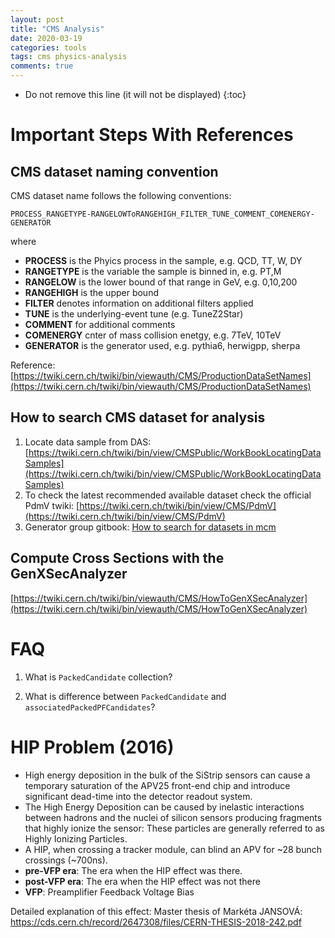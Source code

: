 ```yaml
---
layout: post
title: "CMS Analysis"
date: 2020-03-19
categories: tools
tags: cms physics-analysis
comments: true
---
```


* Do not remove this line (it will not be displayed)
{:toc}


# Important Steps With References


## CMS dataset naming convention

CMS dataset name follows the following conventions:

```
PROCESS_RANGETYPE-RANGELOWToRANGEHIGH_FILTER_TUNE_COMMENT_COMENERGY-GENERATOR
```

where

- **PROCESS** is the Phyics process in the sample, e.g. QCD, TT, W, DY
- **RANGETYPE** is the variable the sample is binned in, e.g. PT,M
- **RANGELOW** is the lower bound of that range in GeV, e.g. 0,10,200
- **RANGEHIGH** is the upper bound
- **FILTER** denotes information on additional filters applied
- **TUNE** is the underlying-event tune (e.g. TuneZ2Star)
- **COMMENT** for additional comments
- **COMENERGY** cnter of mass collision enetgy, e.g. 7TeV, 10TeV
- **GENERATOR** is the generator used, e.g. pythia6, herwigpp, sherpa

Reference: [https://twiki.cern.ch/twiki/bin/viewauth/CMS/ProductionDataSetNames](https://twiki.cern.ch/twiki/bin/viewauth/CMS/ProductionDataSetNames)

## How to search CMS dataset for analysis

1. Locate data sample from DAS: [https://twiki.cern.ch/twiki/bin/view/CMSPublic/WorkBookLocatingDataSamples](https://twiki.cern.ch/twiki/bin/view/CMSPublic/WorkBookLocatingDataSamples)
2. To check the latest recommended available dataset check the official PdmV twiki: [https://twiki.cern.ch/twiki/bin/view/CMS/PdmV](https://twiki.cern.ch/twiki/bin/view/CMS/PdmV)
3. Generator group gitbook: [How to search for datasets in mcm](https://monte-carlo-production-tools.gitbook.io/project/analyzers-corner/how-to-search-for-datasets-in-mcm)

## Compute Cross Sections with the GenXSecAnalyzer

[https://twiki.cern.ch/twiki/bin/viewauth/CMS/HowToGenXSecAnalyzer](https://twiki.cern.ch/twiki/bin/viewauth/CMS/HowToGenXSecAnalyzer)

# FAQ

1. What is `PackedCandidate` collection?

   <span style="color:blue">

   </span>

1. What is difference between `PackedCandidate` and `associatedPackedPFCandidates`?

   <span style="color:blue">
   </span>

# HIP Problem (2016)

- High energy deposition in the bulk of the SiStrip sensors can cause a temporary saturation of the APV25 front-end chip and introduce significant dead-time into the detector readout system.
- The High Energy Deposition can be caused by inelastic interactions between hadrons and the nuclei of silicon sensors producing fragments that highly ionize the sensor: These particles are generally referred to as Highly Ionizing Particles.
- A HIP, when crossing a tracker module, can blind an APV for ~28 bunch crossings (~700ns).
- **pre-VFP era**: The era when the HIP effect was there.
- **post-VFP era**: The era when the HIP effect was not there
- **VFP**: Preamplifier Feedback Voltage Bias

Detailed explanation of this effect: Master thesis of Markéta JANSOVÁ:  https://cds.cern.ch/record/2647308/files/CERN-THESIS-2018-242.pdf

